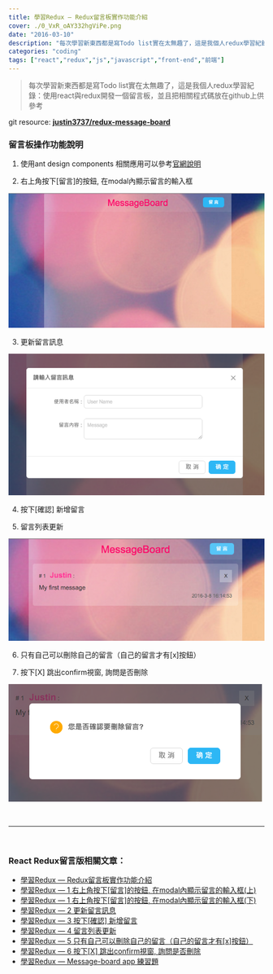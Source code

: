 ```yaml
---
title: 學習Redux — Redux留言板實作功能介紹
cover: ./0_VxR_oAY332hgViPe.png
date: "2016-03-10"
description: "每次學習新東西都是寫Todo list實在太無趣了，這是我個人redux學習紀錄：使用react與redux開發一個留言板，並且把相關程式碼放在github上供參考"
categories: "coding"
tags: ["react","redux","js","javascript","front-end","前端"]
---
```


> 每次學習新東西都是寫Todo list實在太無趣了，這是我個人redux學習紀錄：使用react與redux開發一個留言板，並且把相關程式碼放在github上供參考

git resource:
[**justin3737/redux-message-board**](https://github.com/justin3737/redux-message-board)

### 留言板操作功能說明

1. 使用ant design components 相關應用可以參考[官網說明](http://ant.design/)

1. 右上角按下[留言]的按鈕, 在modal內顯示留言的輸入框

![](./0_wYFG3Xn97vX78H43.png)

3. 更新留言訊息

![](./0_psY6TzVD6Z1DClxd.png)

4. 按下[確認] 新增留言

5. 留言列表更新

![](./0_VxR_oAY332hgViPe.png)

6. 只有自己可以刪除自己的留言（自己的留言才有[x]按鈕）

7. 按下[X] 跳出confirm視窗, 詢問是否刪除

![](./0_QcqIGZlpqWusobZy.png)


<br/>
<hr/>
<br/>


### React Redux留言版相關文章：
- <a href="/blog/react-redux-messageboard-0-intro/">學習Redux — Redux留言板實作功能介紹</a><br/>
- <a href="/blog/react-redux-messageboard-1/">學習Redux — 1 右上角按下[留言]的按鈕, 在modal內顯示留言的輸入框(上)</a><br/>
- <a href="/blog/react-redux-messageboard-1-2/">學習Redux — 1 右上角按下[留言]的按鈕, 在modal內顯示留言的輸入框(下)</a><br/>
- <a href="/blog/react-redux-messageboard-2">學習Redux — 2 更新留言訊息</a><br/>
- <a href="/blog/react-redux-messageboard-3/">學習Redux — 3 按下[確認] 新增留言</a><br/>
- <a href="/blog/react-redux-messageboard-4/">學習Redux — 4 留言列表更新</a><br/>
- <a href="/blog/react-redux-messageboard-5/">學習Redux — 5 只有自己可以刪除自己的留言（自己的留言才有[x]按鈕）</a><br/>
- <a href="/blog/react-redux-messageboard-6/">學習Redux — 6 按下[X] 跳出confirm視窗, 詢問是否刪除</a><br/>
- <a href="/blog/react-redux-messageboard-7-practice/">學習Redux — Message-board app 練習題</a><br/>